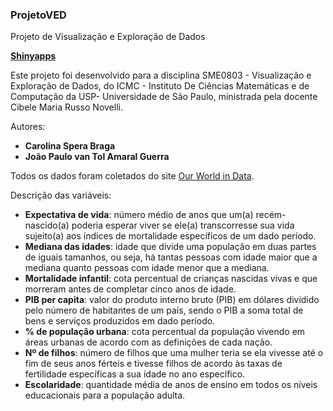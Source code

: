 ### ProjetoVED

Projeto de Visualização e Exploração de Dados

[**Shinyapps**](https://carolsb.shinyapps.io/projetoVED/)

Este projeto foi desenvolvido para a disciplina SME0803 - Visualização e Exploração de Dados, do ICMC - Instituto De Ciências Matemáticas e de Computação da USP- Universidade de São Paulo, ministrada pela docente Cibele Maria Russo Novelli.

Autores:

* **Carolina Spera Braga** 
* **João Paulo van Tol Amaral Guerra**

Todos os dados foram coletados do site [Our World in Data](https://ourworldindata.org).

Descrição das variáveis:

* **Expectativa de vida**: número médio de anos que um(a) recém-nascido(a) poderia esperar viver se ele(a) transcorresse sua vida sujeito(a) aos índices de mortalidade específicos de um dado período.
* **Mediana das idades**: idade que divide uma população em duas partes de iguais tamanhos, ou seja, há tantas pessoas com idade maior que a mediana quanto pessoas com idade menor que a mediana.
* **Mortalidade infantil**: cota percentual de crianças nascidas vivas e que morreram antes de completar cinco anos de idade.
* **PIB per capita**: valor do produto interno bruto (PIB) em dólares dividido pelo número de habitantes de um país, sendo o PIB a soma total de bens e serviços produzidos em dado período.
* **% de população urbana**: cota percentual da população vivendo em áreas urbanas de acordo com as definições de cada nação.
* **Nº de filhos**: número de filhos que uma mulher teria se ela vivesse até o fim de seus anos férteis e tivesse filhos de acordo às taxas de fertilidade específicas a sua idade no ano específico.
* **Escolaridade**: quantidade média de anos de ensino em todos os níveis educacionais para a população adulta.

